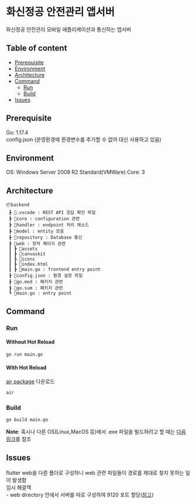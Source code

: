 # 화신정공 안전관리 앱서버

화신정공 안전관리 모바일 애플리케이션과 통신하는 앱서버

## Table of content

- [Prerequisite](#prerequisite)
- [Environment](#environment)
- [Architecture](#architecture)
- [Command](#command)
    - [Run](#run)
    - [Build](#build)
- [Issues](#issues)

## Prerequisite
Go: 1.17.4  
config.json (운영환경에 환경변수를 추가할 수 없어 대신 사용하고 있음)  

## Environment
OS: Windows Server 2008 R2 Standard(VMWare)
Core: 3

## Architecture

```
📦backend
 ┣ 📂.vscode : REST API 응답 확인 파일
 ┣ 📂core : configuration 관련
 ┣ 📂handler : endpoint 처리 메소드
 ┣ 📂model : entity 모음
 ┣ 📂repository : Database 통신
 ┣ 📂web : 정적 페이지 관련
 ┃ ┣ 📂assets
 ┃ ┣ 📂canvaskit
 ┃ ┣ 📂icons
 ┃ ┣ 📜index.html
 ┃ ┣ 📜main.go : frontend entry point
 ┣ 📜config.json : 환경 설정 파일
 ┣ 📜go.mod : 패키지 관련
 ┣ 📜go.sum : 패키지 관련
 ┗ 📜main.go : entry point
```

## Command

### Run

#### Without Hot Reload
```bash
go run main.go
```

#### With Hot Reload
[air package](https://github.com/cosmtrek/air) 다운로드  
```bash
air
```

### Build
```bash
go build main.go
```

**Note**: 혹시나 다른 OS(Linux,MacOS 등)에서 .exe 파일을 빌드하려고 할 때는 [다음 링크](https://brownbears.tistory.com/68)를 참조  


## Issues
flutter web을 다른 폴더로 구성하니 web 관련 파일들이 경로를 제대로 찾지 못하는 일이 발생함  
임시 해결책   
    - web directory 안에서 서버를 따로 구성하여 9120 포트 할당([참고](./web/main.go))
